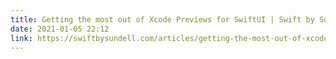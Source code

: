 ```yaml
---
title: Getting the most out of Xcode Previews for SwiftUI | Swift by Sundell
date: 2021-01-05 22:12
link: https://swiftbysundell.com/articles/getting-the-most-out-of-xcode-previews/
---
```

